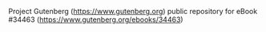 Project Gutenberg (https://www.gutenberg.org) public repository for eBook #34463 (https://www.gutenberg.org/ebooks/34463)
